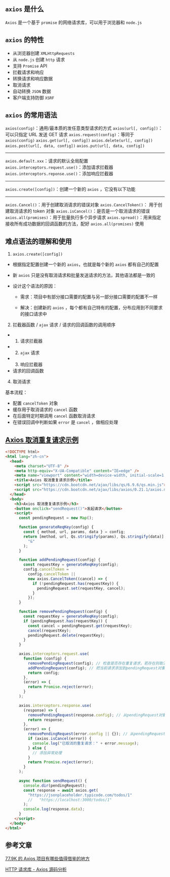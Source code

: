 ## `axios` 是什么

`Axios` 是一个基于 `promise` 的网络请求库，可以用于浏览器和 `node.js`

## `axios` 的特性

- 从浏览器创建 `XMLHttpRequests`
- 从 `node.js` 创建 `http` 请求
- 支持 `Promise` API
- 拦截请求和响应
- 转换请求和响应数据
- 取消请求
- 自动转换 `JSON` 数据
- 客户端支持防御 `XSRF`

## `axios` 的常用语法

`axios(config)`：通用/最本质的发任意类型请求的方式
`axios(url[, config])`：可以只指定 URL 发送 GET 请求
`axios.request(config)`：等同于 `axios(config)`
`axios.get(url[, config])`
`axios.delete(url[, config])`
`axios.post(url[, data, config])`
`axios.put(url[, data, config])`

---

`axios.default.xxx`：请求的默认全局配置
`axios.interceptors.request.use()`：添加请求拦截器
`axios.interceptors.reponse.use()`：添加响应拦截器

---

`axios.create([config])`：创建一个新的 `axios` ，它没有以下功能

---

`axios.Cancel()`：用于创建取消请求的错误对象
`axios.CancelToken()`： 用于创建取消请求的 token 对象
`axios.isCancel()`：是否是一个取消请求的错误
`axios.all(promises)`：用于批量执行多个异步请求
`axios.spread()`：用来指定接收所有成功数据的回调函数的方法，配好 `axios.all(promises)` 使用

## 难点语法的理解和使用

1. `axios.create([config])`

- 根据指定配置创建一个新的 `axios`，也就是每个新的 `axios` 都有自己的配置

- 新 `axios` 只是没有取消请求和批量发送请求的方法，其他语法都是一致的

- 设计这个语法的原因：

  - 需求：项目中有部分接口需要的配置与另一部分接口需要的配置不一样

  - 解决：创建新的 `axios` ，每个都有自己特有的配置，分布应用到不同要求的接口请求中

2. 拦截器函数 / `ajax` 请求 / 请求的回调函数的调用顺序

- 1. 请求拦截器
- 2. `ajax` 请求
- 3. 响应拦截器
- 请求的回调函数

4. 取消请求

基本流程：

- 配置 `cancelToken` 对象
- 缓存用于取消请求的 `cancel` 函数
- 在后面特定时期调用 `cancel` 函数取消请求
- 在错误回调中判断如果 `error` 是 `cancel` ，做相应处理

## [Axios 取消重复请求示例](https://gist.github.com/semlinker/e426780664f0186db434882f1e27ac3a)

```html
<!DOCTYPE html>
<html lang="zh-cn">
  <head>
    <meta charset="UTF-8" />
    <meta http-equiv="X-UA-Compatible" content="IE=edge" />
    <meta name="viewport" content="width=device-width, initial-scale=1.0" />
    <title>Axios 取消重复请求示例</title>
    <script src="https://cdn.bootcdn.net/ajax/libs/qs/6.9.6/qs.min.js"></script>
    <script src="https://cdn.bootcdn.net/ajax/libs/axios/0.21.1/axios.min.js"></script>
  </head>
  <body>
    <h3>Axios 取消重复请求示例</h3>
    <button onclick="sendRequest()">发起请求</button>
    <script>
      const pendingRequest = new Map();

      function generateReqKey(config) {
        const { method, url, params, data } = config;
        return [method, url, Qs.stringify(params), Qs.stringify(data)].join(
          "&"
        );
      }

      function addPendingRequest(config) {
        const requestKey = generateReqKey(config);
        config.cancelToken =
          config.cancelToken ||
          new axios.CancelToken((cancel) => {
            if (!pendingRequest.has(requestKey)) {
              pendingRequest.set(requestKey, cancel);
            }
          });
      }

      function removePendingRequest(config) {
        const requestKey = generateReqKey(config);
        if (pendingRequest.has(requestKey)) {
          const cancel = pendingRequest.get(requestKey);
          cancel(requestKey);
          pendingRequest.delete(requestKey);
        }
      }

      axios.interceptors.request.use(
        function (config) {
          removePendingRequest(config); // 检查是否存在重复请求，若存在则取消已发的请求
          addPendingRequest(config); // 把当前请求添加到pendingRequest对象中
          return config;
        },
        (error) => {
          return Promise.reject(error);
        }
      );

      axios.interceptors.response.use(
        (response) => {
          removePendingRequest(response.config); // 从pendingRequest对象中移除请求
          return response;
        },
        (error) => {
          removePendingRequest(error.config || {}); // 从pendingRequest对象中移除请求
          if (axios.isCancel(error)) {
            console.log("已取消的重复请求：" + error.message);
          } else {
            // 添加异常处理
          }
          return Promise.reject(error);
        }
      );

      async function sendRequest() {
        console.dir(pendingRequest);
        const response = await axios.get(
          "https://jsonplaceholder.typicode.com/todos/1"
          //   "https://localhost:3000/todos/1"
        );
        console.log(response.data);
      }
    </script>
  </body>
</html>
```

## 参考文章 

[77.9K 的 Axios 项目有哪些值得借鉴的地方](https://mp.weixin.qq.com/s?__biz=MzI2MjcxNTQ0Nw%3D%3D&idx=1&mid=2247486544&scene=21&sn=70b610d286d1ecd44b53a1f128a3669f#wechat_redirect)

[HTTP 请求库 - Axios 源码分析](https://mp.weixin.qq.com/s/9WfIMRgL6f2Tgft2e80PVA)
